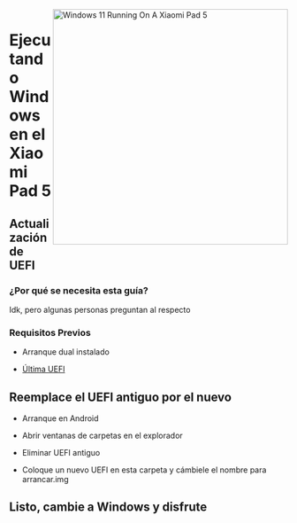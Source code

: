 <img align="right" src="https://raw.githubusercontent.com/erdilS/Port-Windows-11-Xiaomi-Pad-5/main/nabu.png" width="425" alt="Windows 11 Running On A Xiaomi Pad 5">

# Ejecutando Windows en el Xiaomi Pad 5

## Actualización de UEFI

### ¿Por qué se necesita esta guía?
Idk, pero algunas personas preguntan al respecto

### Requisitos Previos

- Arranque dual instalado
  
- [Última UEFI](https://raw.githubusercontent.com/erdilS/Port-Windows-11-Xiaomi-Pad-5/main/images/xiaomi-nabu_20240115.img)

## Reemplace el UEFI antiguo por el nuevo

- Arranque en Android

- Abrir ventanas de carpetas en el explorador

- Eliminar UEFI antiguo

- Coloque un nuevo UEFI en esta carpeta y cámbiele el nombre para arrancar.img

## Listo, cambie a Windows y disfrute
